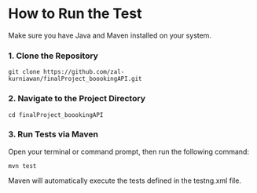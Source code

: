 # How to Run the Test

Make sure you have Java and Maven installed on your system.

### 1. Clone the Repository

```
git clone https://github.com/zal-kurniawan/finalProject_boookingAPI.git
```

### 2. Navigate to the Project Directory

```
cd finalProject_boookingAPI
```

### 3. Run Tests via Maven

Open your terminal or command prompt, then run the following command:

```
mvn test
```

Maven will automatically execute the tests defined in the testng.xml file.
